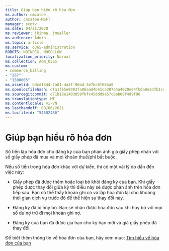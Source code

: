 ```yaml
---
title: Giúp bạn hiểu rõ hóa đơn
ms.author: cmcatee
author: cmcatee-MSFT
manager: scotv
ms.date: 04/21/2020
ms.reviewer: jkinma, jmueller
ms.audience: Admin
ms.topic: article
ms.service: o365-administration
ROBOTS: NOINDEX, NOFOLLOW
localization_priority: Normal
ms.collection: Adm_O365
ms.custom:
- commerce_billing
- "267"
- "1500005"
ms.assetid: bdcd1344-7a01-4a3f-90ad-3e7bc0f684a9
ms.openlocfilehash: dfa1f65e8983fa06aad4b41ca387a4a4020e64fb0a8e2d7b1cce54e1ba4d07e8
ms.sourcegitcommit: d71b18e1403859fbfc45ddd9a57c8ab68f4d9f96
ms.translationtype: MT
ms.contentlocale: vi-VN
ms.lasthandoff: 08/06/2021
ms.locfileid: "54502486"
---
```

# <a name="help-understanding-your-bill"></a>Giúp bạn hiểu rõ hóa đơn

Số tiền lập hóa đơn cho đăng ký của bạn phản ánh giá giấy phép nhân với số giấy phép đã mua và mọi khoản thuế/phí bắt buộc.
  
Nếu số tiền trong hóa đơn khác với dự kiến, thì có một vài lý do dẫn đến việc này:
  
- Giấy phép đã được thêm hoặc loại bỏ khỏi đăng ký của bạn. Khi giấy phép được thay đổi giữa kỳ thì điều này sẽ được phản ánh trên hóa đơn tiếp sau. Bạn có thể thấy khoản ghi có và lập hóa đơn lại cho khoảng thời gian dịch vụ trước đó để thể hiện sự thay đổi này.

- Đăng ký đã bị hủy bỏ. Bạn sẽ nhận được hóa đơn sau khi hủy bỏ với mọi số dư nợ trừ đi mọi khoản ghi nợ.

- Đăng ký của bạn đã được gia hạn cho kỳ hạn mới và giá giấy phép đã thay đổi.

Để biết thêm thông tin về hóa đơn của bạn, hãy xem mục: [Tìm hiểu về hóa đơn của bạn](/microsoft-365/commerce/billing-and-payments/understand-your-invoice2)